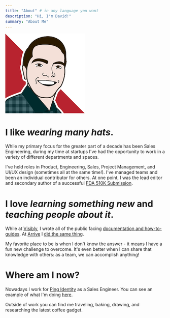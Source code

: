 ```yaml
---
title: "About" # in any language you want
description: "Hi, I'm David!"
summary: "About Me"
---
```

![A drawing of me - white male with brown short cut hair and a big smile](images/profile.png)

# I like _wearing many hats_.

While my primary focus for the greater part of a decade has been Sales Engineering, during my time at startups I've had the opportunity to work in a variety of different departments and spaces.

I've held roles in Product, Engineering, Sales, Project Management, and UI/UX design (sometimes all at the same time!). I've managed teams and been an individual contributor for others. At one point, I was the lead editor and secondary author of a successful [FDA 510K Submission](https://www.accessdata.fda.gov/scripts/cdrh/cfdocs/cfpmn/pmn.cfm?ID=K220090).

# I love _learning something new_ and _teaching people about it_.

While at [Visibly](https://www.govisibly.com/), I wrote all of the public facing [documentation and how-to-guides](https://docs.govisibly.com/). At [Arrive](https://www.arrive.com/) I [did the same thing](https://partners.arrive.com/).

My favorite place to be is when I don't know the answer - it means I have a fun new challenge to overcome. It's even better when I can share that knowledge with others: as a team, we can accomplish anything!

# Where am I now?

Nowadays I work for [Ping Identity](https://www.pingidentity.com/en.html) as a Sales Engineer. You can see an example of what I'm doing [here](https://www.brighttalk.com/webcast/9491/621294).

Outside of work you can find me traveling, baking, drawing, and researching the latest coffee gadget.